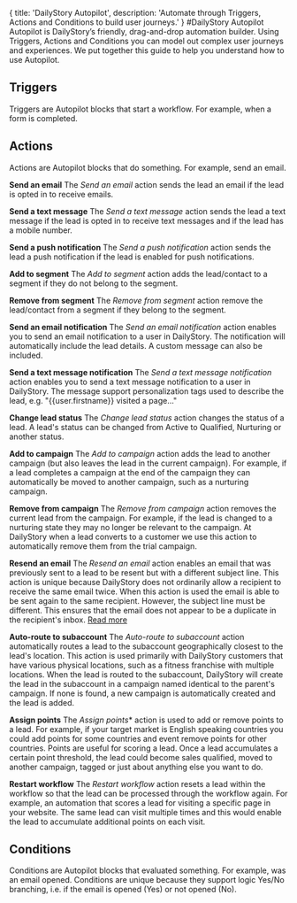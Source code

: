 {
title: 'DailyStory Autopilot',
description: 'Automate through Triggers, Actions and Conditions to build user journeys.'
}
#DailyStory Autopilot
Autopilot is DailyStory’s friendly, drag-and-drop automation builder. Using Triggers, Actions and Conditions you can model out complex user journeys and experiences. We put together this guide to help you understand how to use Autopilot.

## Triggers
Triggers are Autopilot blocks that start a workflow. For example, when a form is completed.

## Actions
Actions are Autopilot blocks that do something. For example, send an email.

**Send an email**
The *Send an email* action sends the lead an email if the lead is opted in to receive emails.

**Send a text message**
The *Send a text message* action sends the lead a text message if the lead is opted in to receive text messages and if the lead has a mobile number.

**Send a push notification**
The *Send a push notification* action sends the lead a push notification if the lead is enabled for push notifications.

**Add to segment**
The *Add to segment* action adds the lead/contact to a segment if they do not belong to the segment.

**Remove from segment**
The *Remove from segment* action remove the lead/contact from a segment if they belong to the segment.

**Send an email notification**
The *Send an email notification* action enables you to send an email notification to a user in DailyStory. The notification will automatically include the lead details. A custom message can also be included.

**Send a text message notification**
The *Send a text message notification* action enables you to send a text message notification to a user in DailyStory. The message support personalization tags used to describe the lead, e.g. "{{user.firstname}} visited a page..."

**Change lead status**
The *Change lead status* action changes the status of a lead. A lead's status can be changed from Active to Qualified, Nurturing or another status.

**Add to campaign**
The *Add to campaign* action adds the lead to another campaign (but also leaves the lead in the current campaign). For example, if a lead completes a campaign at the end of the campaign they can automatically be moved to another campaign, such as a nurturing campaign.

**Remove from campaign**
The *Remove from campaign* action removes the current lead from the campaign. For example, if the lead is changed to a nurturing state they may no longer be relevant to the campaign. At DailyStory when a lead converts to a customer we use this action to automatically remove them from the trial campaign. 

**Resend an email**
The *Resend an email* action enables an email that was previously sent to a lead to be resent but with a different subject line. This action is unique because DailyStory does not ordinarily allow a recipient to receive the same email twice. When this action is used the email is able to be sent again to the same recipient. However, the subject line must be different. This ensures that the email does not appear to be a duplicate in the recipient's inbox. [Read more](https://www.dailystory.com/blog/resend-but-with-new-subject-line/)

**Auto-route to subaccount**
The *Auto-route to subaccount* action automatically routes a lead to the subaccount geographically closest to the lead's location. This action is used primarily with DailyStory customers that have various physical locations, such as a fitness franchise with multiple locations. When the lead is routed to the subaccount, DailyStory will create the lead in the subaccount in a campaign named identical to the parent's campaign. If none is found, a new campaign is automatically created and the lead is added.

**Assign points**
The *Assign points** action is used to add or remove points to a lead. For example, if your target market is English speaking countries you could add points for some countries and event remove points for other countries. Points are useful for scoring a lead. Once a lead accumulates a certain point threshold, the lead could become sales qualified, moved to another campaign, tagged or just about anything else you want to do.

**Restart workflow**
The *Restart workflow* action resets a lead within the workflow so that the lead can be processed through the workflow again. For example, an automation that scores a lead for visiting a specific page in your website. The same lead can visit multiple times and this would enable the lead to accumulate additional points on each visit.

## Conditions
Conditions are Autopilot blocks that evaluated something. For example, was an email opened. Conditions are unique because they support logic Yes/No branching, i.e. if the email is opened (Yes) or not opened (No).